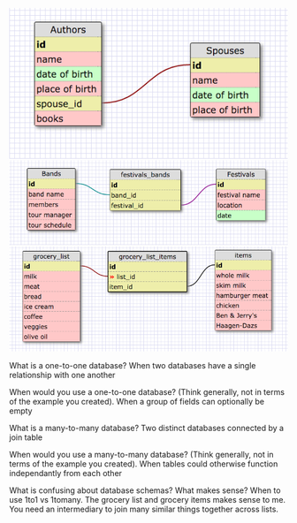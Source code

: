 ![alt tag](imgs/authors.png)
![alt tag](imgs/bands-festivals.png)
![alt tag](imgs/grocery-list.png)

What is a one-to-one database?
When two databases have a single relationship with one another

When would you use a one-to-one database? (Think generally, not in terms of the example you created).
When a group of fields can optionally be empty

What is a many-to-many database?
Two distinct databases connected by a join table

When would you use a many-to-many database? (Think generally, not in terms of the example you created).
When tables could otherwise function independantly from each other

What is confusing about database schemas? What makes sense?
When to use 1to1 vs 1tomany. The grocery list and grocery items makes sense to me. You need an intermediary to join many similar things together across lists.